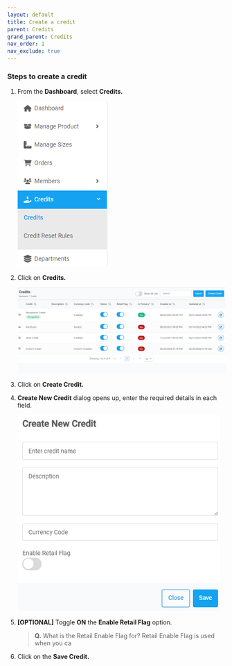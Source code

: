 ```yaml
---
layout: default
title: Create a credit
parent: Credits
grand_parent: Credits
nav_order: 1
nav_exclude: true
---
```


### Steps to create a credit

1. From the **Dashboard**, select **Credits.**

   ![credits_menu_image](../../../images/credits/credit1.png "Credits Menu")

2. Click on **Credits.**

   ![credits_page](../../../images/credits/credit2.png "Credits page")

3. Click on **Create Credit.**
4. **Create New Credit** dialog opens up, enter the required details in each field.

   ![Create_new_credit](../../../images/credits/credit3.png "Create New Credit Dialog")

5. **[OPTIONAL]** Toggle **ON** the **Enable Retail Flag** option.

   > **Q.** What is the Retail Enable Flag for?
   > Retail Enable Flag is used when you ca

6. Click on the **Save Credit.**

